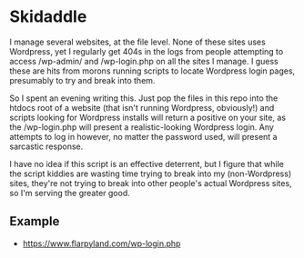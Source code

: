 Skidaddle
=========

I manage several websites, at the file level. None of these sites uses Wordpress, yet
I regularly get 404s in the logs from people attempting to access /wp-admin/ and
/wp-login.php on all the sites I manage. I guess these are hits from morons running
scripts to locate Wordpress login pages, presumably to try and break into them.

So I spent an evening writing this. Just pop the files in this repo into the htdocs
root of a website (that isn't running Wordpress, obviously!) and scripts looking for
Wordpress installs will return a positive on your site, as the /wp-login.php will
present a realistic-looking Wordpress login. Any attempts to log in however, no
matter the password used, will present a sarcastic response.

I have no idea if this script is an effective deterrent, but I figure that while
the script kiddies are wasting time trying to break into my (non-Wordpress) sites,
they're not trying to break into other people's actual Wordpress sites, so I'm
serving the greater good.

Example
-------

* https://www.flarpyland.com/wp-login.php
